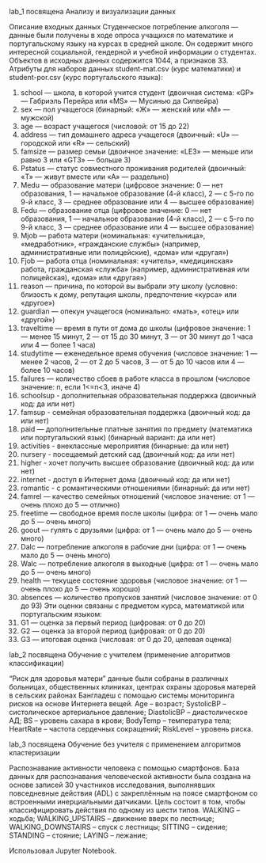 lab_1 посвящена Анализу и визуализации данных
 
Описание входных данных
Студенческое потребление алкоголя — данные были получены в ходе опроса учащихся по математике и португальскому языку на курсах в средней школе. Он содержит много интересной социальной, гендерной и учебной информации о студентах. Объектов в исходных данных содержится 1044, а признаков 33.
Атрибуты для наборов данных student-mat.csv (курс математики) и student-por.csv (курс португальского языка):
1.	school — школа, в которой учится студент (двоичная система: «GP» — Габриэль Перейра или «MS» — Мусинью да Силвейра)
2.	sex — пол учащегося (бинарный: «Ж» — женский или «М» — мужской)
3.	age — возраст учащегося (числовой: от 15 до 22)
4.	address — тип домашнего адреса учащегося (двоичный: «U» — городской или «R» — сельский)
5.	famsize — размер семьи (двоичное значение: «LE3» — меньше или равно 3 или «GT3» — больше 3)
6.	Pstatus — статус совместного проживания родителей (двоичный: «T» — живут вместе или «A» — раздельно)
7.	Medu — образование матери (цифровое значение: 0 — нет образования, 1 — начальное образование (4-й класс), 2 — с 5-го по 9-й класс, 3 — среднее образование или 4 — высшее образование)
8.	Fedu — образование отца (цифровое значение: 0 — нет образования, 1 — начальное образование (4-й класс), 2 — с 5-го по 9-й класс, 3 — среднее образование или 4 — высшее образование)
9.	Mjob — работа матери (номинальная: «учительница», «медработник», «гражданские службы» (например, административные или полицейские), «дома» или «другая»)
10.	Fjob — работа отца (номинальная: «учитель», «медицинская» работа, гражданская «служба» (например, административная или полицейская), «дома» или «другая»)
11.	reason — причина, по которой вы выбрали эту школу (условно: близость к дому, репутация школы, предпочтение «курса» или «другое»)
12.	guardian — опекун учащегося (номинально: «мать», «отец» или «другой»)
13.	traveltime — время в пути от дома до школы (цифровое значение: 1 — менее 15 минут, 2 — от 15 до 30 минут, 3 — от 30 минут до 1 часа или 4 — более 1 часа)
14.	studytime — еженедельное время обучения (числовое значение: 1 — менее 2 часов, 2 — от 2 до 5 часов, 3 — от 5 до 10 часов или 4 — более 10 часов)
15.	failures — количество сбоев в работе класса в прошлом (числовое значение: n, если 1<=n<3, иначе 4)
16.	schoolsup - дополнительная образовательная поддержка (двоичный код: да или нет)
17.	famsup - семейная образовательная поддержка (двоичный код: да или нет)
18.	paid — дополнительные платные занятия по предмету (математика или португальский язык) (бинарный вариант: да или нет)
19.	activities - внеклассные мероприятия (бинарные: да или нет)
20.	nursery - посещаемый детский сад (двоичный код: да или нет)
21.	higher - хочет получить высшее образование (двоичный код: да или нет)
22.	internet - доступ в Интернет дома (двоичный код: да или нет)
23.	romantic - с романтическими отношениями (бинарный: да или нет)
24.	famrel — качество семейных отношений (числовое значение: от 1 — очень плохо до 5 — отлично)
25.	freetime — свободное время после школы (цифра: от 1 — очень мало до 5 — очень много)
26.	goout — гулять с друзьями (цифра: от 1 — очень мало до 5 — очень много)
27.	Dalc — потребление алкоголя в рабочие дни (цифра: от 1 — очень мало до 5 — очень много)
28.	Walc — потребление алкоголя в выходные (цифра: от 1 — очень мало до 5 — очень много)
29.	health — текущее состояние здоровья (числовое значение: от 1 — очень плохо до 5 — очень хорошо)
30.	absences — количество пропусков занятий (числовое значение: от 0 до 93)
Эти оценки связаны с предметом курса, математикой или португальским языком:
1.	G1 — оценка за первый период (цифровая: от 0 до 20)
2.	G2 — оценка за второй период (цифровая: от 0 до 20)
3.	G3 — итоговая оценка (числовая: от 0 до 20, целевая оценка)


lab_2 посвящена Обучение с учителем (применение алгоритмов классификации)

“Риск для здоровья матери” данные были собраны в различных больницах, общественных клиниках, центрах охраны здоровья матерей в сельских районах Бангладеш с помощью системы мониторинга рисков на основе Интернета вещей.
Age – возраст;
SystolicBP – систолическое артериальное давление;
DiastolicBP – диастолическое АД;
BS – уровень сахара в крови;
BodyTemp – температура тела;
HeartRate – частота сердечных сокращений;
RiskLevel – уровень риска.


lab_3 посвящена Обучение без учителя с применением алгоритмов кластеризации

Распознавание активности человека с помощью смартфонов.
База данных для распознавания человеческой активности была создана на основе записей 30 участников исследования, выполнявших повседневные действия (ADL) с закреплённым на поясе смартфоном со встроенными инерциальными датчиками. Цель состоит в том, чтобы классифицировать действия по одному из шести типов.
WALKING – ходьба;
WALKING_UPSTAIRS – движение вверх по лестнице;
WALKING_DOWNSTAIRS – спуск с лестницы;
SITTING – сидение;
STANDING – стояние;
LAYING – лежание;

Использовал Jupyter Notebook.
